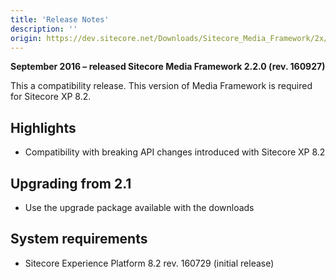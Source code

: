 ```yaml
---
title: 'Release Notes'
description: ''
origin: https://dev.sitecore.net/Downloads/Sitecore_Media_Framework/2x/Sitecore_Media_Framework_22/Release_Notes
---
```


**September 2016 – released Sitecore Media Framework 2.2.0 (rev. 160927)**

This a compatibility release. This version of Media Framework is required for Sitecore XP 8.2.

## Highlights

- Compatibility with breaking API changes introduced with Sitecore XP 8.2

## Upgrading from 2.1

- Use the upgrade package available with the downloads

## System requirements

- Sitecore Experience Platform 8.2 rev. 160729 (initial release)
